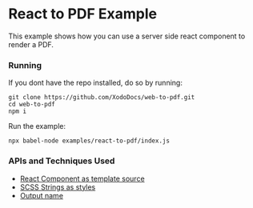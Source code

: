 # React to PDF Example
This example shows how you can use a server side react component to render a PDF.

### Running

If you dont have the repo installed, do so by running:
```
git clone https://github.com/XodoDocs/web-to-pdf.git
cd web-to-pdf
npm i
```

Run the example:
```
npx babel-node examples/react-to-pdf/index.js
```

### APIs and Techniques Used
- [React Component as template source](../../documentation/api.md#react-component)
- [SCSS Strings as styles](../../documentation/api.md#styles)
- [Output name](../../documentation/api.md#outputname)